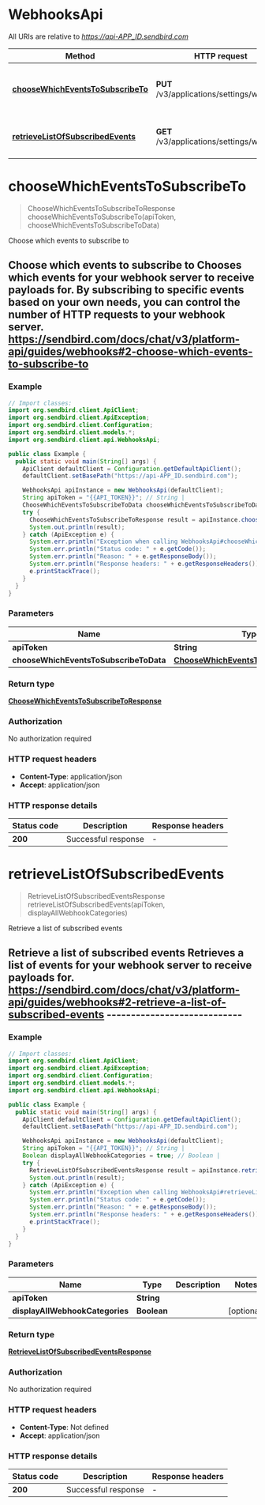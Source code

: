 # WebhooksApi

All URIs are relative to *https://api-APP_ID.sendbird.com*

Method | HTTP request | Description
------------- | ------------- | -------------
[**chooseWhichEventsToSubscribeTo**](WebhooksApi.md#chooseWhichEventsToSubscribeTo) | **PUT** /v3/applications/settings/webhook | Choose which events to subscribe to
[**retrieveListOfSubscribedEvents**](WebhooksApi.md#retrieveListOfSubscribedEvents) | **GET** /v3/applications/settings/webhook | Retrieve a list of subscribed events


<a name="chooseWhichEventsToSubscribeTo"></a>
# **chooseWhichEventsToSubscribeTo**
> ChooseWhichEventsToSubscribeToResponse chooseWhichEventsToSubscribeTo(apiToken, chooseWhichEventsToSubscribeToData)

Choose which events to subscribe to

## Choose which events to subscribe to  Chooses which events for your webhook server to receive payloads for. By subscribing to specific events based on your own needs, you can control the number of HTTP requests to your webhook server.  https://sendbird.com/docs/chat/v3/platform-api/guides/webhooks#2-choose-which-events-to-subscribe-to

### Example
```java
// Import classes:
import org.sendbird.client.ApiClient;
import org.sendbird.client.ApiException;
import org.sendbird.client.Configuration;
import org.sendbird.client.models.*;
import org.sendbird.client.api.WebhooksApi;

public class Example {
  public static void main(String[] args) {
    ApiClient defaultClient = Configuration.getDefaultApiClient();
    defaultClient.setBasePath("https://api-APP_ID.sendbird.com");

    WebhooksApi apiInstance = new WebhooksApi(defaultClient);
    String apiToken = "{{API_TOKEN}}"; // String | 
    ChooseWhichEventsToSubscribeToData chooseWhichEventsToSubscribeToData = new ChooseWhichEventsToSubscribeToData(); // ChooseWhichEventsToSubscribeToData | 
    try {
      ChooseWhichEventsToSubscribeToResponse result = apiInstance.chooseWhichEventsToSubscribeTo(apiToken, chooseWhichEventsToSubscribeToData);
      System.out.println(result);
    } catch (ApiException e) {
      System.err.println("Exception when calling WebhooksApi#chooseWhichEventsToSubscribeTo");
      System.err.println("Status code: " + e.getCode());
      System.err.println("Reason: " + e.getResponseBody());
      System.err.println("Response headers: " + e.getResponseHeaders());
      e.printStackTrace();
    }
  }
}
```

### Parameters

Name | Type | Description  | Notes
------------- | ------------- | ------------- | -------------
 **apiToken** | **String**|  |
 **chooseWhichEventsToSubscribeToData** | [**ChooseWhichEventsToSubscribeToData**](ChooseWhichEventsToSubscribeToData.md)|  | [optional]

### Return type

[**ChooseWhichEventsToSubscribeToResponse**](ChooseWhichEventsToSubscribeToResponse.md)

### Authorization

No authorization required

### HTTP request headers

 - **Content-Type**: application/json
 - **Accept**: application/json

### HTTP response details
| Status code | Description | Response headers |
|-------------|-------------|------------------|
**200** | Successful response |  -  |

<a name="retrieveListOfSubscribedEvents"></a>
# **retrieveListOfSubscribedEvents**
> RetrieveListOfSubscribedEventsResponse retrieveListOfSubscribedEvents(apiToken, displayAllWebhookCategories)

Retrieve a list of subscribed events

## Retrieve a list of subscribed events  Retrieves a list of events for your webhook server to receive payloads for.  https://sendbird.com/docs/chat/v3/platform-api/guides/webhooks#2-retrieve-a-list-of-subscribed-events ----------------------------

### Example
```java
// Import classes:
import org.sendbird.client.ApiClient;
import org.sendbird.client.ApiException;
import org.sendbird.client.Configuration;
import org.sendbird.client.models.*;
import org.sendbird.client.api.WebhooksApi;

public class Example {
  public static void main(String[] args) {
    ApiClient defaultClient = Configuration.getDefaultApiClient();
    defaultClient.setBasePath("https://api-APP_ID.sendbird.com");

    WebhooksApi apiInstance = new WebhooksApi(defaultClient);
    String apiToken = "{{API_TOKEN}}"; // String | 
    Boolean displayAllWebhookCategories = true; // Boolean | 
    try {
      RetrieveListOfSubscribedEventsResponse result = apiInstance.retrieveListOfSubscribedEvents(apiToken, displayAllWebhookCategories);
      System.out.println(result);
    } catch (ApiException e) {
      System.err.println("Exception when calling WebhooksApi#retrieveListOfSubscribedEvents");
      System.err.println("Status code: " + e.getCode());
      System.err.println("Reason: " + e.getResponseBody());
      System.err.println("Response headers: " + e.getResponseHeaders());
      e.printStackTrace();
    }
  }
}
```

### Parameters

Name | Type | Description  | Notes
------------- | ------------- | ------------- | -------------
 **apiToken** | **String**|  |
 **displayAllWebhookCategories** | **Boolean**|  | [optional]

### Return type

[**RetrieveListOfSubscribedEventsResponse**](RetrieveListOfSubscribedEventsResponse.md)

### Authorization

No authorization required

### HTTP request headers

 - **Content-Type**: Not defined
 - **Accept**: application/json

### HTTP response details
| Status code | Description | Response headers |
|-------------|-------------|------------------|
**200** | Successful response |  -  |

